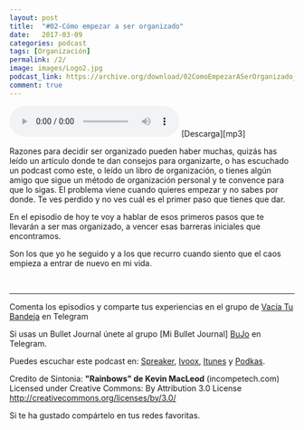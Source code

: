 ```yaml
---
layout: post
title:  "#02-Cómo empezar a ser organizado"
date:   2017-03-09 
categories: podcast
tags: [Organización]
permalink: /2/
image: images/Logo2.jpg
podcast_link: https://archive.org/download/02ComoEmpezarASerOrganizado_201704/02-Como%20empezar%20a%20ser%20organizado.mp3
comment: true
---
```

<audio controls>
  <source src="{{ page.podcast_link }}" type="audio/mp3">

</audio>
[Descarga][mp3]
<br>

Razones para decidir ser organizado pueden haber muchas, quizás has leído un artículo donde te dan consejos para organizarte, o has escuchado un podcast como este, o leído un libro de organización, o tienes algún amigo que sigue un método de organización personal y te convence para que lo sigas. El problema viene cuando quieres empezar y no sabes por donde. Te ves perdido y no ves cuál es el primer paso que tienes que dar. 

En el episodio de hoy te voy a hablar de esos primeros pasos que te llevarán a ser mas organizado, a vencer esas barreras iniciales que encontramos.

Son los que yo he seguido y a los que recurro cuando siento que el caos empieza a entrar de nuevo en mi vida.



<br/>


___


Comenta los episodios y comparte tus experiencias en el grupo de [Vacía Tu Bandeja][Telegram] en Telegram

Si usas un Bullet Journal únete al grupo [Mi Bullet Journal] [BuJo] en Telegram.

Puedes escuchar este podcast en:
[Spreaker][Spreaker], [Ivoox][Ivoox], [Itunes][Itunes] y [Podkas][Podkas]. 



Credito de Sintonia:
**"Rainbows" de Kevin MacLeod** (incompetech.com)
Licensed under Creative Commons: By Attribution 3.0 License
http://creativecommons.org/licenses/by/3.0/

Si te ha gustado compártelo en tus redes favoritas.

[TapeWrite]: https://tapewrite.com/@vacia_tu_bandeja/
[Spreaker]: https://www.spreaker.com/show/2177636
[Ivoox]: http://www.ivoox.com/podcast-vacia-tu-bandeja_sq_f1388960_1.html
[Itunes]: https://itunes.apple.com/es/podcast/vac%C3%ADa-tu-bandeja/id1212390900?mt=2
[Podkas]: http://www.podkas.com/directorio/vacia-tu-bandeja-de-lormez16/
[Telegram]: http://t.me/Vaciatubandeja 
[BuJo]: http://t.me/miBulletJournal
[mp3]: https://archive.org/download/02ComoEmpezarASerOrganizado_201704/02-Como%20empezar%20a%20ser%20organizado.mp3